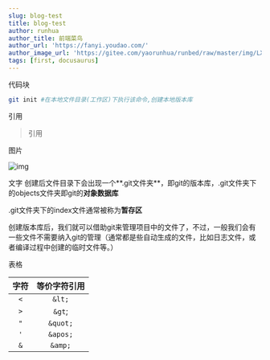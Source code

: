 ```yaml
---
slug: blog-test
title: blog-test
author: runhua
author_title: 前端菜鸟
author_url: 'https://fanyi.youdao.com/'
author_image_url: 'https://gitee.com/yaorunhua/runbed/raw/master/img/LX_work/anatomy-of-an-html-element.png'
tags: [first, docusaurus]
---
```

代码块

```bash
git init #在本地文件目录(工作区)下执行该命令,创建本地版本库
```

引用
> 引用

图片

![img](https://gitee.com/yaorunhua/runbed/raw/master/img/LX_work/areas.png)

<!--truncate-->
文字
创建后文件目录下会出现一个**.git文件夹**，即git的版本库，.git文件夹下的objects文件夹即git的**对象数据库**

.git文件夹下的index文件通常被称为**暂存区**

创建版本库后，我们就可以借助git来管理项目中的文件了，不过，一般我们会有一些文件不需要纳入git的管理（通常都是些自动生成的文件，比如日志文件，或者编译过程中创建的临时文件等。）

表格

| 字符  | 等价字符引用 |
| :---: | :----------: |
|  `<`  |    `&lt;`    |
|  `>`  |    `&gt`;    |
|  `"`  |   `&quot;`   |
|  `'`  |   `&apos;`   |
|  `&`  |   `&amp;`    |
